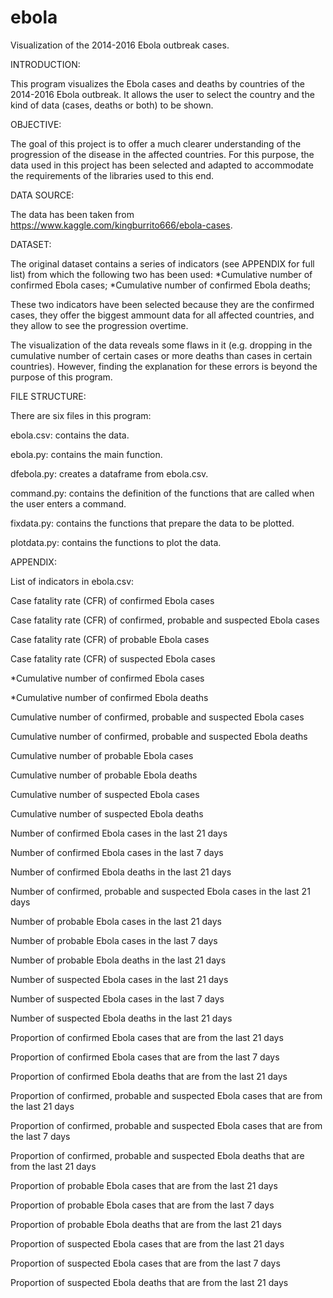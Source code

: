 # ebola
Visualization of the 2014-2016 Ebola outbreak cases.

INTRODUCTION:

This program visualizes the Ebola cases and deaths by countries of the 2014-2016 Ebola outbreak. It allows the user to select
the country and the kind of data (cases, deaths or both) to be shown.


OBJECTIVE:

The goal of this project is to offer a much clearer understanding of the progression of the disease in the affected countries. 
For this purpose, the data used in this project has been selected and adapted to accommodate the requirements of the libraries 
used to this end.


DATA SOURCE:

The data has been taken from https://www.kaggle.com/kingburrito666/ebola-cases. 


DATASET: 

The original dataset contains a series of indicators (see APPENDIX for full list) from which the following two has been used: 
*Cumulative number of confirmed Ebola cases;
*Cumulative number of confirmed Ebola deaths;

These two indicators have been selected because they are the confirmed cases, they offer the biggest ammount data for all affected
countries, and they allow to see the progression overtime.

The visualization of the data reveals some flaws in it (e.g. dropping in the cumulative number of certain cases or more deaths
than cases in certain countries). However, finding the explanation for these errors is beyond the purpose of this program.


FILE STRUCTURE:

There are six files in this program:

ebola.csv: contains the data.

ebola.py: contains the main function.

dfebola.py: creates a dataframe from ebola.csv.

command.py: contains the definition of the functions that are called when the user enters a command.

fixdata.py: contains the functions that prepare the data to be plotted.

plotdata.py: contains the functions to plot the data.


APPENDIX:

List of indicators in ebola.csv:

Case fatality rate (CFR) of confirmed Ebola cases

Case fatality rate (CFR) of confirmed, probable and suspected Ebola cases

Case fatality rate (CFR) of probable Ebola cases

Case fatality rate (CFR) of suspected Ebola cases

*Cumulative number of confirmed Ebola cases

*Cumulative number of confirmed Ebola deaths

Cumulative number of confirmed, probable and suspected Ebola cases

Cumulative number of confirmed, probable and suspected Ebola deaths

Cumulative number of probable Ebola cases

Cumulative number of probable Ebola deaths

Cumulative number of suspected Ebola cases

Cumulative number of suspected Ebola deaths

Number of confirmed Ebola cases in the last 21 days

Number of confirmed Ebola cases in the last 7 days

Number of confirmed Ebola deaths in the last 21 days

Number of confirmed, probable and suspected Ebola cases in the last 21 days

Number of probable Ebola cases in the last 21 days

Number of probable Ebola cases in the last 7 days

Number of probable Ebola deaths in the last 21 days

Number of suspected Ebola cases in the last 21 days

Number of suspected Ebola cases in the last 7 days

Number of suspected Ebola deaths in the last 21 days

Proportion of confirmed Ebola cases that are from the last 21 days

Proportion of confirmed Ebola cases that are from the last 7 days

Proportion of confirmed Ebola deaths that are from the last 21 days

Proportion of confirmed, probable and suspected Ebola cases that are from the last 21 days

Proportion of confirmed, probable and suspected Ebola cases that are from the last 7 days

Proportion of confirmed, probable and suspected Ebola deaths that are from the last 21 days

Proportion of probable Ebola cases that are from the last 21 days

Proportion of probable Ebola cases that are from the last 7 days

Proportion of probable Ebola deaths that are from the last 21 days

Proportion of suspected Ebola cases that are from the last 21 days

Proportion of suspected Ebola cases that are from the last 7 days

Proportion of suspected Ebola deaths that are from the last 21 days

